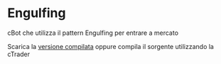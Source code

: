 # Engulfing
cBot che utilizza il pattern Engulfing per entrare a mercato

Scarica la [versione compilata](https://ctrader.guru/product/zigzag/) oppure compila il sorgente utilizzando la cTrader

